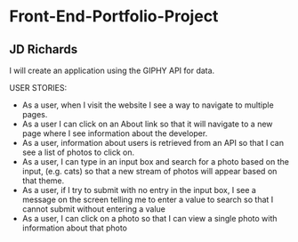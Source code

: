 # Front-End-Portfolio-Project

## JD Richards

I will create an application using the GIPHY API for data.

USER STORIES:

- As a user, when I visit the website I see a way to navigate to multiple pages.
- As a user I can click on an About link so that it will navigate to a new page where I see information about the developer.
- As a user, information about users is retrieved from an API so that I can see a list of photos to click on.
- As a user, I can type in an input box and search for a photo based on the input, (e.g. cats) so that a new stream of photos will appear based on that theme.
- As a user, if I try to submit with no entry in the input box, I see a message on the screen telling me to enter a value to search so that I cannot submit without entering a value
- As a user, I can click on a photo so that I can view a single photo with information about that photo
